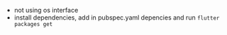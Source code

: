 - not using os interface
- install dependencies, add in pubspec.yaml depencies and run `flutter packages get`